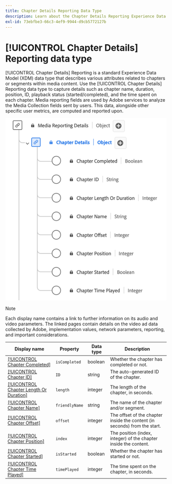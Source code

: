 ```yaml
---
title: Chapter Details Reporting Data Type
description: Learn about the Chapter Details Reporting Experience Data Model (XDM) data type.
exl-id: 73ebfbe3-66c3-4ef9-9944-d9cb5772127b
---
```

# [!UICONTROL Chapter Details] Reporting data type

[!UICONTROL Chapter Details] Reporting is a standard Experience Data Model (XDM) data type that describes various attributes related to chapters or segments within media content. Use the [!UICONTROL Chapter Details] Reporting data type to capture details such as chapter name, duration, position, ID, playback status (started/completed), and the time spent on each chapter. Media reporting fields are used by Adobe services to analyze the Media Collection fields sent by users. This data, alongside other specific user metrics, are computed and reported upon.

![A diagram of the Chapter Details Reporting data type.](../images/data-types/chapter-details-reporting.png)

>[!NOTE]
>
>Each display name contains a link to further information on its audio and video parameters. The linked pages contain details on the video ad data collected by Adobe, implementation values, network parameters, reporting, and important considerations.

| Display name                                                                                                                                                            | Property      | Data type |           Description                                       | 
|-------------------------------------------------------------------------------------------------------------------------------------------------------------------------|---------------|-----------|--------------------------------------------------------------|
| [[!UICONTROL Chapter Completed]](https://experienceleague.adobe.com/docs/media-analytics/using/implementation/variables/chapter-parameters.html#chapter-complete)       | `isCompleted` | boolean   | Whether the chapter has completed or not.                |
| [[!UICONTROL Chapter ID]](https://experienceleague.adobe.com/docs/media-analytics/using/implementation/variables/chapter-parameters.html#chapter)                       | `ID`          | string    | The auto-generated ID of the chapter.             |
| [[!UICONTROL Chapter Length Or Duration]](https://experienceleague.adobe.com/docs/media-analytics/using/implementation/variables/chapter-parameters.html#chapter-length)| `length`      | integer   | The length of the chapter, in seconds.            |
| [[!UICONTROL Chapter Name]](https://experienceleague.adobe.com/docs/media-analytics/using/implementation/variables/chapter-parameters.html#chapter-name)                | `friendlyName`| string    | The name of the chapter and/or segment.           |
| [[!UICONTROL Chapter Offset]](https://experienceleague.adobe.com/docs/media-analytics/using/implementation/variables/chapter-parameters.html#chapter-offset)            | `offset`      | integer   | The offset of the chapter inside the content (in seconds) from the start. |
| [[!UICONTROL Chapter Position]](https://experienceleague.adobe.com/docs/media-analytics/using/implementation/variables/chapter-parameters.html#chapter-position)        | `index`       | integer   | The position (index, integer) of the chapter inside the content. |
| [[!UICONTROL Chapter Started]](https://experienceleague.adobe.com/docs/media-analytics/using/implementation/variables/chapter-parameters.html#chapter-start)            | `isStarted`   | boolean   | Whether the chapter has started or not.                  |
| [[!UICONTROL Chapter Time Played]](https://experienceleague.adobe.com/docs/media-analytics/using/implementation/variables/chapter-parameters.html#chapter-time-spent)   | `timePlayed`  | integer   | The time spent on the chapter, in seconds.        |
